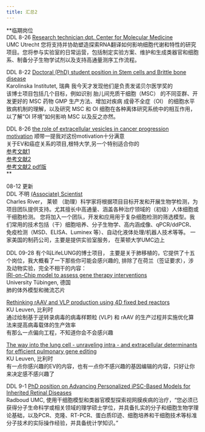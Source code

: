 ```yaml
---
title: 汇总2
---
```

**临期岗位  
DDL 8-26 [Research technician dpt. Center for Molecular Medicine](https://www.werkenbijumcutrecht.nl/vacatures/wetenschap-en-onderzoek/research-technician-dpt-center-for-molecular-medicine-joana-silva-lab-2025-6156)  
UMC Utrecht  您将支持并协助塑造探索RNA翻译如何影响细胞代谢和特性的研究项目。您将参与实验室的日常运营，包括制定实验方案、维护和生成类器官和细胞系、制备分子生物学试剂以及支持高通量测序工作流程。  

DDL 8-22 [Doctoral (PhD) student position in Stem cells and Brittle bone disease
](https://kidoktorand.varbi.com/en/what:job/jobID:846459/type:job/where:4/apply:1)  
Karolinska Institutet, 瑞典 我今天才发现他们是负责发诺贝尔医学奖的  
该博士项目包括几个目标，例如识别 胎儿间充质干细胞（MSC） 的不同亚群、开发更好的 MSC 药物 GMP 生产方法、增加对疾病 成骨不全症（OI） 的细胞水平致病机制的理解，以及研究 MSC 和 OI 细胞在各种离体研究系统中的相互作用，以了解“OI 环境”如何影响 MSC 以及反之亦然。  

DDL 8-26  [the role of extracellular vesicles in cancer progression](https://www.ugent.be/en/work/scientific/doctoral-fellow-45)  
   [motivation](https://1drv.ms/w/c/d16259da8bfde4d1/Ea5Ct2YtA69EnPtsXw1JpiUBXBxptnxSWQYHfBdj78ZvHw?e=9YhsKh)  顺带一提我对这份motivation十分满意  
   关于EV和癌症关系的项目,根特大学,另一个特别适合你的  
   [参考文献1](https://www.cell.com/cell/fulltext/S0092-8674(23)00263-5)  
   [参考文献2](https://www.nature.com/articles/s41596-020-00446-5)  
   [参考文献2 pdf版](https://1drv.ms/b/c/d16259da8bfde4d1/ETfUGiqhwnZDvsKa60GsZgoBBKJKQF0LiQAyoKGMiBiJig?e=ZThjBd)  
**
   
08-12 更新  
DDL 不明 [(Associate) Scientist](https://jobs.criver.com/job/22289362/-associate-scientist-leiden-nl/?jobPipeline=sourcingindeed)  
Charles River， 莱顿  （助理）科学家将根据项目目标开发和开展生物学检测，为项目团队提供支持。尤其擅长中高通量、涵盖各种治疗领域的（初级）人体细胞或干细胞检测。
您将加入一个团队，开发和应用用于复杂细胞检测的筛选模型。我们常用的技术包括（干）细胞培养、分子生物学、高内涵成像、qPCR/ddPCR、免疫检测（MSD、ELISA、Luminex 等）、自动化液体处理/机器人技术等等。 
一家美国的制药公司，主要是提供实验室服务， 在莱顿大学UMC边上  

DDL 09-28 有个叫LifeLUNG的博士项目， 主要是关于肺移植的，它提供了十五个岗位，我大概看了一下那些你可能会感兴趣的, 排除了在荷兰（签证要求），涉及动物实验，完全不相干的内容：  
[IRI-on-Chip model to assess gene therapy interventions](https://www.lifelung.eu/dc4-project-description)  
University Tübingen, 德国  
肺的体外模型和微流芯片  

[Rethinking rAAV and VLP production using 4D fixed bed reactors ](https://www.lifelung.eu/dc8-project-description)  
KU Leuven, 比利时  
通过绘制基于逆转录病毒的病毒样颗粒 (VLP) 和 rAAV 的生产过程并实施优化算法来提高病毒载体的生产效率  
有那么一点偏向工程，不知道你会不会感兴趣  

[The way into the lung cell - unraveling intra - and extracellular determinants for efficient pulmonary gene editing ](https://www.lifelung.eu/dc11-project-description)  
KU Leuven, 比利时  
有一点你感兴趣的EV的内容，也有一点你不感兴趣的基因编辑的内容，只好让你来决定感不感兴趣了  



DDL 9-1 [PhD position on Advancing Personalized iPSC-Based Models for Inherited Retinal Diseases](https://www.radboudumc.nl/en/vacancies/157941-phd-position-on-advancing-personalized-ipsc-based-models-for-inherited-retinal-diseases)  
Radboud UMC, 使用干细胞模型和类器官模型探索视网膜疾病的治疗，“您必须已获得分子生命科学或相关领域的理学硕士学位，并具备扎实的分子和细胞生物学理论基础，以及PCR、克隆、RT-PCR、蛋白质印迹、细胞培养和干细胞技术等标准分子技术的实际操作经验，并具备统计学知识。”

